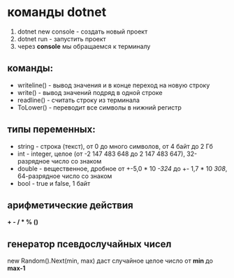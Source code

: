 # команды dotnet
1. dotnet new console - создать новый проект
2. dotnet run - запустить проект
3. через **console** мы обращаемся к терминалу

## команды:

* writeline() - вывод значения и в конце переход на новую строку
* write() - вывод значений подряд в одной строке
* readline() - считать строку из терминала
* ToLower() - переводит все символы в нижний регистр

## типы переменных:

* string - строка (текст), от 0 до много символов, от 4 байт до 2 Гб
* int - integer, целое (от -2 147 483 648 до 2 147 483 647), 32-разрядное число со знаком
* double - вещественное, дробное от +-5,0 * 10 _-324_ до +- 1,7 * 10 _308_, 64-разрядное число со знаком
* bool - true и false, 1 байт

## арифметические действия

**+ - / * % ()**

 ## генератор псевдослучайных чисел
 new Random().Next(min, max)
 даст случайное целое число от **min** до **max-1**

